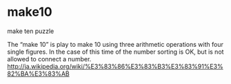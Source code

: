 make10
======

make ten puzzle

The “make 10” is play to make 10 using three arithmetic operations with four single figures. In the case of this time of the number sorting is OK, but is not allowed to connect a number.
http://ja.wikipedia.org/wiki/%E3%83%86%E3%83%B3%E3%83%91%E3%82%BA%E3%83%AB
